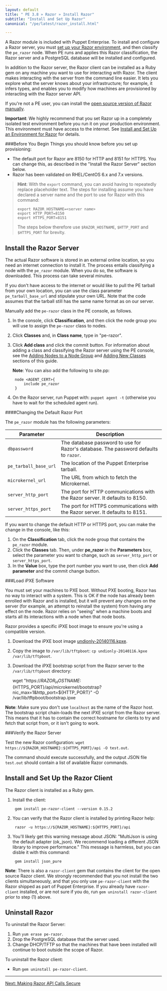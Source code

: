 ```yaml
---
layout: default
title: " PE 3.8 » Razor » Install Razor"
subtitle: "Install and Set Up Razor"
canonical: "/pe/latest/razor_install.html"

---
```

A Razor module is included with Puppet Enterprise. To install and configure a Razor server, you must [set up your Razor environment](./razor_prereqs.html), and then classify the `pe_razor` node. When PE runs and applies this Razor classification, the Razor server and a PostgreSQL database will be installed and configured.

In addition to the Razor server, the Razor client can be installed as a Ruby gem on any machine you want to use for interacting with Razor. The client makes interacting with the server from the command line easier. It lets you explore what the server knows about your infrastructure; for example, it infers types, and enables you to modify how machines are provisioned by interacting with the Razor server API.

If you're not a PE user, you can install the [open source version of Razor manually](https://github.com/puppetlabs/razor-server/wiki/Installation).

**Important**: We highly recommend that you set Razor up in a completely isolated test environment before you run it on your production environment. This environment must have access to the internet. See [Install and Set Up an Environment for Razor](./razor_prereqs.html) for details.

###Before You Begin
Things you should know before you set up provisioning:

+ The default port for Razor are 8150 for HTTP and 8151 for HTTPS. You can change this, as described in the "Install the Razor Server" section below.
+ Razor has been validated on RHEL/CentOS 6.x and 7.x versions.

>**Hint**: With the `export` command, you can avoid having to repeatedly replace placeholder text. The steps for installing assume you have declared a server name and the port to use for Razor with this command:
>
>     export RAZOR_HOSTNAME=<server name>
>     export HTTP_PORT=8150
>     export HTTPS_PORT=8151
>
> The steps below therefore use `$RAZOR_HOSTNAME`, `$HTTP_PORT` and `$HTTPS_PORT` for brevity.

Install the Razor Server
-------------

The actual Razor software is stored in an external online location, so you need an internet connection to install it. The process entails classifying a node with the `pe_razor` module. When you do so, the software is downloaded. This process can take several minutes.

If you don't have access to the internet or would like to pull the PE tarball from your own location, you can use the class parameter `pe_tarball_base_url` and stipulate your own URL. Note that the code assumes that the tarball still has the same name format as on our server.

Manually add the `pe-razor` class in the PE console, as follows.

1. In the console, click **Classification**, and then click the node group you will use to assign the `pe-razor` class to nodes.
2. Click **Classes** and, in **Class name**, type in "pe-razor".
3. Click **Add class** and click the commit button. For information about adding a  class and classifying the Razor server using the PE console, see the [Adding Nodes to a Node Group](./console_classes_groups.html#adding-nodes-to-a-node-group) and [Adding New Classes](./console_classes_groups.html#adding-classes-to-a-node-group) sections of this guide.


	**Note**: You can also add the following to site.pp:

		node <AGENT_CERT>{
			include pe_razor
		}

4. On the Razor server, run Puppet with: `puppet agent -t` (otherwise you have to wait for the scheduled agent run).

####Changing the Default Razor Port

The `pe_razor` module has the following parameters:

| Parameter | Description |
|-----------| ------------|
| `dbpassword` | The database password to use for Razor's database. The password defaults to `razor`. |
| `pe_tarball_base_url` | The location of the Puppet Enterprise tarball. |
| `microkernel_url` | The URL from which to fetch the Microkernel. |
| `server_http_port` | The port for HTTP communications with the Razor server. It defaults to 8150. |
| `server_https_port` | The port for HTTPS communications with the Razor server. It defaults to 8151. |

If you want to change the default HTTP or HTTPS port, you can make the change in the console, like this:

1. On the **Classification** tab, click the node group that contains the `pe_razor` module.
2. Click the **Classes** tab. Then, under **pe_razor** in the **Parameters** box, select the parameter you want to change, such as `server_http_port` or `server_https_port`.
3. In the **Value** box, type the port number you want to use, then click **Add parameter** and the commit change button.


###Load iPXE Software

You must set your machines to PXE boot. Without PXE booting, Razor has no way to interact with a system. This is OK if the node has already been enrolled with Razor and is installed, but it will prevent any changes on the server (for example, an attempt to reinstall the system) from having any effect on the node. Razor relies on "seeing" when a machine boots and starts all its interactions with a node when that node boots.

Razor provides a specific iPXE boot image to ensure you're using a compatible version.

1. Download the iPXE boot image [undionly-20140116.kpxe](http://links.puppetlabs.com/pe-razor-ipxe-firmare-3.3).
2. Copy the image to `/var/lib/tftpboot`: `cp undionly-20140116.kpxe /var/lib/tftpboot`.

3. Download the iPXE bootstrap script from the Razor server to the `/var/lib/tftpboot` directory:

	wget 	"https://${RAZOR_HOSTNAME}:${HTTPS_PORT}/api/microkernel/bootstrap?nic_max=1&http_port=${HTTP_PORT}" -O /var/lib/tftpboot/bootstrap.ipxe

 **Note**: Make sure you don't use `localhost` as the name of the Razor host. The bootstrap script chain-loads the next iPXE script from the Razor server. This means that it has to contain the correct hostname for clients to try and fetch that script from, or it isn't going to work.


###Verify the Razor Server

Test the new Razor configuration: `wget https://${RAZOR_HOSTNAME}:${HTTPS_PORT}/api -O test.out`.

The command should execute successfully, and the output JSON file `test.out` should contain a list of available Razor commands.


Install and Set Up the Razor Client
-------------

The Razor client is installed as a Ruby gem.

1. Install the client:

		gem install pe-razor-client --version 0.15.2

2. You can verify that the Razor client is installed by printing Razor help:

		razor -u https://${RAZOR_HOSTNAME}:${HTTPS_PORT}/api

3. You'll likely get this warning message about JSON: "MultiJson is using the default adapter (ok_json). We recommend loading a different JSON library to improve performance."  This message is harmless, but you can disble it with this command:

		gem install json_pure

**Note**: There is also a `razor-client` gem that contains the client for the open source Razor client. We strongly recommended that you not install the two clients simultaneously, and that you only use `pe-razor-client` with the Razor shipped as part of Puppet Enterprise. If you already have `razor-client` installed, or are not sure if you do, run `gem uninstall razor-client` prior to step (1) above.

Uninstall Razor
-------------
To uninstall the Razor Server:

1. Run `yum erase pe-razor`.
2. Drop the PostgreSQL database that the server used.
3. Change DHCP/TFTP so that the machines that have been installed will continue to boot outside the scope of Razor.

To uninstall the Razor client:

+  Run `gem uninstall pe-razor-client`.


* * *

[Next: Making Razor API Calls Secure](./razor_secure_apis.html)
